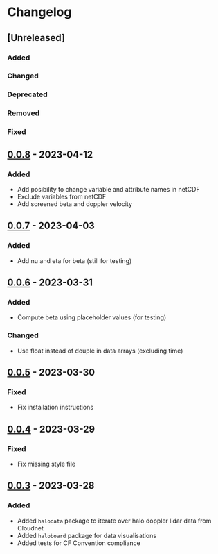 # Changelog

## [Unreleased]

### Added

### Changed

### Deprecated

### Removed

### Fixed

## [0.0.8] - 2023-04-12

### Added
- Add posibility to change variable and attribute names in netCDF
- Exclude variables from netCDF
- Add screened beta and doppler velocity

## [0.0.7] - 2023-04-03

### Added
- Add nu and eta for beta (still for testing)

## [0.0.6] - 2023-03-31

### Added
- Compute beta using placeholder values (for testing)

### Changed
- Use float instead of douple in data arrays (excluding time)

## [0.0.5] - 2023-03-30

### Fixed
- Fix installation instructions

## [0.0.4] - 2023-03-29

### Fixed
- Fix missing style file

## [0.0.3] - 2023-03-28

### Added
- Added `halodata` package to iterate over halo doppler lidar data from Cloudnet
- Added `haloboard` package for data visualisations
- Added tests for CF Convention compliance

[0.0.3]: https://github.com/actris-cloudnet/halo-reader/releases/tag/v0.0.3
[0.0.4]: https://github.com/actris-cloudnet/halo-reader/releases/tag/v0.0.4
[0.0.5]: https://github.com/actris-cloudnet/halo-reader/releases/tag/v0.0.5
[0.0.6]: https://github.com/actris-cloudnet/halo-reader/releases/tag/v0.0.6
[0.0.7]: https://github.com/actris-cloudnet/halo-reader/releases/tag/v0.0.7
[0.0.8]: https://github.com/actris-cloudnet/halo-reader/releases/tag/v0.0.8

